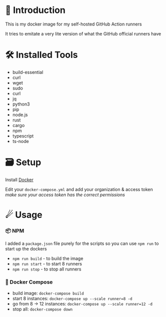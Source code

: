 # 🎃 Introduction

This is my docker image for my self-hosted GitHub Action runners

It tries to emitate a very lite version of what the GitHub official runners have

# 🛠 Installed Tools

- build-essential
- curl
- wget
- sudo
- curl
- jq
- python3
- pip
- node.js
- rust
- cargo
- npm
- typescript
- ts-node

# 🗃 Setup

Install [Docker](https://www.docker.com/products/docker-desktop)

Edit your `docker-compose.yml` and add your organization & access token
_make sure your access token has the correct permissions_

# ☄ Usage

### 📦 NPM

I added a `package.json` file purely for the scripts
so you can use `npm run` to start up the dockers

- `npm run build` - to build the image
- `npm run start` - to start 8 runners
- `npm run stop` - to stop all runners

### 🐳 Docker Compose

- build image: `docker-compose build`
- start 8 instances: `docker-compose up --scale runner=8 -d`
- go from 8 -> 12 instances: `docker-compose up --scale runner=12 -d`
- stop all: `docker-compose down`
